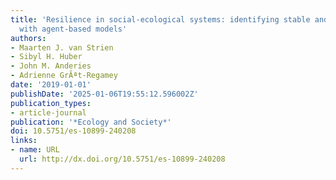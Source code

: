 ```yaml
---
title: 'Resilience in social-ecological systems: identifying stable and unstable equilibria
  with agent-based models'
authors:
- Maarten J. van Strien
- Sibyl H. Huber
- John M. Anderies
- Adrienne GrÃªt-Regamey
date: '2019-01-01'
publishDate: '2025-01-06T19:55:12.596002Z'
publication_types:
- article-journal
publication: '*Ecology and Society*'
doi: 10.5751/es-10899-240208
links:
- name: URL
  url: http://dx.doi.org/10.5751/es-10899-240208
---
```

